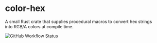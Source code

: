 # color-hex
A small Rust crate that supplies procedural macros to convert hex strings into RGB/A colors at compile time.

![GitHub Workflow Status](https://img.shields.io/github/workflow/status/newcomb-luke/color-hex/Rust%20CI)
